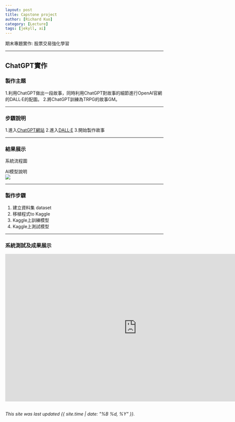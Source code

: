 ```yaml
---
layout: post
title: Capstone project
author: [Richard Kuo]
category: [Lecture]
tags: [jekyll, ai]
---
```


期末專題實作: 股票交易強化學習

---
## ChatGPT實作

### 製作主題
1.利用ChatGPT做出一段故事，同時利用ChatGPT對故事的細節進行OpenAI官網的DALL·E的配圖。
2.將ChatGPT訓練為TRPG的故事GM。

---
### 步驟說明

1.進入[ChatGPT網站](https://chat.openai.com/chat/5f83012c-2e07-4ce4-92cb-fc1971783ffe)
2.進入[DALL·E](https://labs.openai.com/)
3.開始製作故事

---
### 結果展示
系統流程圖<br>
![]()

AI模型說明<br>
![](https://github.com/rkuo2000/AI-course/blob/gh-pages/images/stock_dqn.png?raw=true)

---
### 製作步驟

1. 建立資料集 dataset
2. 移植程式to Kaggle
3. Kaggle上訓練模型
4. Kaggle上測試模型

---
### 系統測試及成果展示


<iframe width="835" height="470" src="https://www.youtube.com/embed/DtzN5vtEgOk" title="RL-Robocar" frameborder="0" allow="accelerometer; autoplay; clipboard-write; encrypted-media; gyroscope; picture-in-picture" allowfullscreen></iframe>

<br>
<br>

*This site was last updated {{ site.time | date: "%B %d, %Y" }}.*

